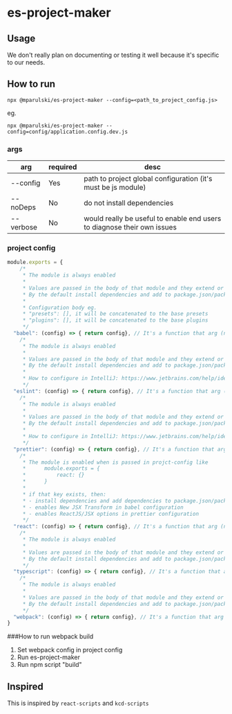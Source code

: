 # es-project-maker

## Usage 
We don't really plan on documenting or testing it well because it's specific to our needs.

## How to run 
```
npx @mparulski/es-project-maker --config=<path_to_project_config.js>
```
eg.
```
npx @mparulski/es-project-maker --config=config/application.config.dev.js
```

### args
| arg | required | desc |
|-----|----------|------|
| --config  | Yes | path to project global configuration (it's must be js module)|
| --noDeps  | No  | do not install dependencies |
| --verbose | No  | would really be useful to enable end users to diagnose their own issues |

### project config

```js
module.exports = {
    /*
     * The module is always enabled
     *
     * Values are passed in the body of that module and they extend or overwriting default values
     * By the default install dependencies and add to package.json/package-lock.json
     * 
     * Configuration body eg.
     * "presets": [], it will be concatenated to the base presets
     * "plugins": [], it will be concatenated to the base plugins
     */
  "babel": (config) => { return config}, // It's a function that arg (named 'config') is config calculated by es-project-maker with std settings. It must return config.
    /*
     * The module is always enabled
     *
     * Values are passed in the body of that module and they extend or overwriting default values
     * By the default install dependencies and add to package.json/package-lock.json
     * 
     * How to configure in IntelliJ: https://www.jetbrains.com/help/idea/eslint.html
     */
  "eslint": (config) => { return config}, // It's a function that arg (named 'config') is config calculated by es-project-maker with std settings. It must return config.
    /*
     * The module is always enabled
     *
     * Values are passed in the body of that module and they extend or overwriting default values
     * By the default install dependencies and add to package.json/package-lock.json
     * 
     * How to configure in IntelliJ: https://www.jetbrains.com/help/idea/prettier.html#ws_prettier_install
     */
  "prettier": (config) => { return config}, // It's a function that arg (named 'config') is config calculated by es-project-maker with std settings. It must return config.
    /*
     * The module is enabled when is passed in projct-config like 
     *      module.exports = {
     *          react: {}
     *      }
     *
     * if that key exists, then:  
     * - install dependencies and add dependencies to package.json/package-lock.json
     * - enables New JSX Transform in babel configuration
     * - enables ReactJS/JSX options in prettier configuration
     */
  "react": (config) => { return config}, // It's a function that arg (named 'config') is config calculated by es-project-maker with std settings. It must return config.
    /*
     * The module is always enabled
     *
     * Values are passed in the body of that module and they extend or overwriting default values
     * By the default install dependencies and add to package.json/package-lock.json
     */
  "typescript": (config) => { return config}, // It's a function that arg (named 'config') is config calculated by es-project-maker with std settings. It must return config.
    /*
     * The module is always enabled
     *
     * Values are passed in the body of that module and they extend or overwriting default values
     * By the default install dependencies and add to package.json/package-lock.json
     */
  "webpack": (config) => { return config}, // It's a function that arg (named 'config') is config calculated by es-project-maker with std settings. It must return config.
}
```

###How to run webpack build

1. Set webpack config in project config
2. Run es-project-maker
3. Run npm script "build" 

## Inspired 
This is inspired by `react-scripts` and `kcd-scripts`
